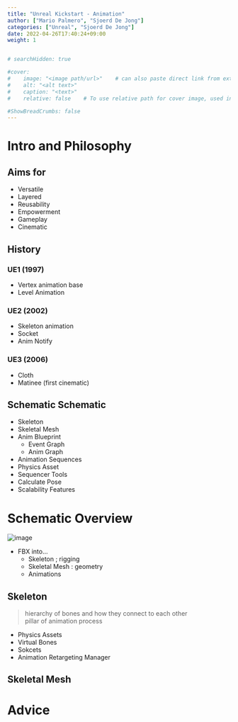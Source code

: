 ```yaml
---
title: "Unreal Kickstart - Animation"
author: ["Mario Palmero", "Sjoerd De Jong"]
categories: ["Unreal", "Sjoerd De Jong"]
date: 2022-04-26T17:40:24+09:00
weight: 1


# searchHidden: true

#cover:
#    image: "<image path/url>"    # can also paste direct link from external site
#    alt: "<alt text>"
#    caption: "<text>"
#    relative: false 	# To use relative path for cover image, used in hugo Page-bundles

#ShowBreadCrumbs: false
---
```



# Intro and Philosophy

## Aims for
- Versatile
- Layered
- Reusability
- Empowerment
- Gameplay
- Cinematic

## History

### UE1 (1997)
- Vertex animation base
- Level Animation

### UE2 (2002)
- Skeleton animation
- Socket
- Anim Notify

### UE3 (2006)
- Cloth
- Matinee (first cinematic)

## Schematic Schematic
- Skeleton
- Skeletal Mesh
- Anim Blueprint
  - Event Graph
  - Anim Graph
- Animation Sequences
- Physics Asset
- Sequencer Tools
- Calculate Pose
- Scalability Features


# Schematic Overview

![image](../animation_poster.png)    

- FBX into...
  - Skeleton ; rigging
  - Skeletal Mesh : geometry
  - Animations

## Skeleton
> hierarchy of bones and how they connect to each other    
> pillar of animation process    
- Physics Assets
- Virtual Bones
- Sokcets
- Animation Retargeting Manager

## Skeletal Mesh

# Advice